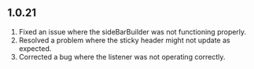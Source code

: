 ## 1.0.21

1. Fixed an issue where the sideBarBuilder was not functioning properly.
2. Resolved a problem where the sticky header might not update as expected.
3. Corrected a bug where the listener was not operating correctly.
